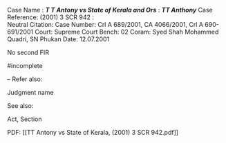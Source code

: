 Case Name : ***T T Antony vs State of Kerala and Ors*** : ***TT Anthony***
Case Reference: (2001) 3 SCR 942 :  
Neutral Citation:
Case Number: Crl A 689/2001, CA 4066/2001, Crl A 690-691/2001
Court: Supreme Court
Bench: 02
Coram: Syed Shah Mohammed Quadri, SN Phukan
Date: 12.07.2001

No second FIR

#incomplete 

–
Refer also:

Judgment name

See also:
 
Act, Section

PDF:
[[TT Antony vs State of Kerala, (2001) 3 SCR 942.pdf]]
